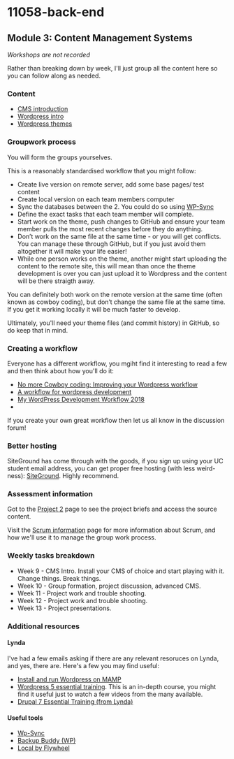 # 11058-back-end
## Module 3: Content Management Systems

_Workshops are not recorded_

Rather than breaking down by week, I'll just group all the content here so you can follow along as needed. 

### Content
*   [CMS introduction](9.1.md)
*   [Wordpress intro](9.2.md)
*   [Wordpress themes](9.3.md)

### Groupwork process
You will form the groups yourselves. 

This is a reasonably standardised workflow that you might follow:
*   Create live version on remote server, add some base pages/ test content
*   Create local version on each team members computer
*   Sync the databases between the 2. You could do so using [WP-Sync](https://github.com/wp-sync-db/wp-sync-db)
*   Define the exact tasks that each team member will complete.
*   Start work on the theme, push changes to GitHub and ensure your team member pulls the most recent changes before they do anything.
*   Don’t work on the same file at the same time - or you will get conflicts. You can manage these through GitHub, but if you just avoid them altogether it will make your life easier!
*   While one person works on the theme, another might start uploading the content to the remote site, this will mean than once the theme development is over you can just upload it to Wordpress and the content will be there straigth away. 

You can definitely both work on the remote version at the same time (often known as cowboy coding), but don’t change the same file at the same time. If you get it working locally it will be much faster to develop. 

Ultimately, you'll need your theme files (and commit history) in GitHub, so do keep that in mind.

### Creating a workflow
Everyone has a different workflow, you mgiht find it interesting to read a few and then think about how you'll do it:

*   [No more Cowboy coding: Improving your Wordpress workflow](https://premium.wpmudev.org/blog/improve-wordpress-development-workflow-local-server/)
*   [A workflow for wordpress development](http://www.developersworkflow.com)
*   [My WordPress Development Workflow 2018](https://digisavvy.com/2018/05/wordpress-development-workflow-2018/)
*   
If you create your own great workflow then let us all know in the discussion forum!

### Better hosting
SiteGround has come through with the goods, if you sign up using your UC student email address, you can get proper free hosting (with less weird-ness): [SiteGround](https://www.siteground.com/students/). Highly recommend. 

### Assessment information 

Got to the [Project 2](../assessment/index.md) page to see the project briefs and access the source content. 

Visit the [Scrum information](https://uc-design.github.io/scrum/) page for more information about Scrum, and how we'll use it to manage the group work process. 


### Weekly tasks breakdown
*   Week 9 - CMS Intro. Install your CMS of choice and start playing with it. Change things. Break things. 
*   Week 10 - Group formation, project discussion, advanced CMS.
*   Week 11 - Project work and trouble shooting.
*   Week 12 - Project work and trouble shooting.
*   Week 13 - Project presentations.


### Additional resources

#### Lynda
I've had a few emails asking if there are any relevant resoruces on Lynda, and yes, there are. Here's a few you may find useful:
*   [Install and run Wordpress on MAMP](https://www.lynda.com/WordPress-tutorials/Installing-Running-WordPress-MAMP/661815-2.html?srchtrk=index%3a7%0alinktypeid%3a2%0aq%3awordpress%0apage%3a1%0as%3arelevance%0asa%3atrue%0aproducttypeid%3a2)
*   [Wordpress 5 essential training](https://www.lynda.com/WordPress-tutorials/WordPress-5-Essential-Training/651229-2.html?srchtrk=index%3a1%0alinktypeid%3a2%0aq%3awordpress%0apage%3a1%0as%3arelevance%0asa%3atrue%0aproducttypeid%3a2). This is an in-depth course, you might find it useful just to watch a few videos from the many available. 
*   [Drupal 7 Essential Training (from Lynda)](https://www.lynda.com/Drupal-7-tutorials/essential-training/73655-2.html?srchtrk=index%3a1%0alinktypeid%3a2%0aq%3adrupal%0apage%3a1%0as%3arelevance%0asa%3atrue%0aproducttypeid%3a2)

#### Useful tools
*   [Wp-Sync](https://github.com/wp-sync-db/wp-sync-db)
*   [Backup Buddy (WP)](https://ithemes.com/purchase/backupbuddy/)
*   [Local by Flywheel](https://localbyflywheel.com)